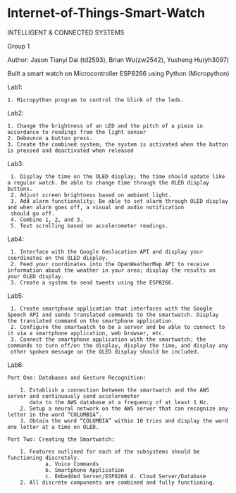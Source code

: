# Internet-of-Things-Smart-Watch
 INTELLIGENT & CONNECTED SYSTEMS

Group 1 

Author: Jason Tianyi Dai (td2593), Brian Wu(zw2542), Yusheng Hu(yh3097)

Built a smart watch on Microcontroller ESP8266 using Python (Micropython)

Lab1:

    1. Micropython program to control the blink of the leds.
 
  
Lab2:

    1. Change the brightness of an LED and the pitch of a piezo in accordance to readings from the light sensor
    2. Debounce a button press.
    3. Create the combined system; the system is activated when the button is pressed and deactivated when released
 
Lab3:

     1. Display the time on the OLED display; the time should update like a regular watch. Be able to change time through the OLED display buttons.
     2. Adjust screen brightness based on ambient light.
     3. Add alarm functionality; Be able to set alarm through OLED display and when alarm goes off, a visual and audio notification
     should go off.
     4. Combine 1, 2, and 3.
     5. Text scrolling based on accelerometer readings.
     
Lab4:

     1. Interface with the Google Geolocation API and display your coordinates on the OLED display.
     2. Feed your coordinates into the OpenWeatherMap API to receive information about the weather in your area; display the results on your OLED display.
     3. Create a system to send tweets using the ESP8266.
Lab5:

     1. Create smartphone application that interfaces with the Google Speech API and sends translated commands to the smartwatch. Display the translated command on the smartphone application.
     2. Configure the smartwatch to be a server and be able to connect to it via a smartphone application, web browser, etc.
     3. Connect the smartphone application with the smartwatch; the commands to turn off/on the display, display the time, and display any
     other spoken message on the OLED display should be included.
Lab6:

    Part One: Databases and Gesture Recognition:
    
        1. Establish a connection between the smartwatch and the AWS server and continuously send accelerometer 
           data to the AWS database at a frequency of at least 1 Hz.
        2. Setup a neural network on the AWS server that can recognize any letter in the word “COLUMBIA”.
        3. Obtain the word “COLUMBIA” within 10 tries and display the word one letter at a time on OLED.
        
    Part Two: Creating the Smartwatch: 
    
        1. Features outlined for each of the subsystems should be functioning discretely.
                a. Voice Commands
                b. Smartphone Application
                c. Embedded Server/ESP8266 d. Cloud Server/Database
        2. All discrete components are combined and fully functioning.



